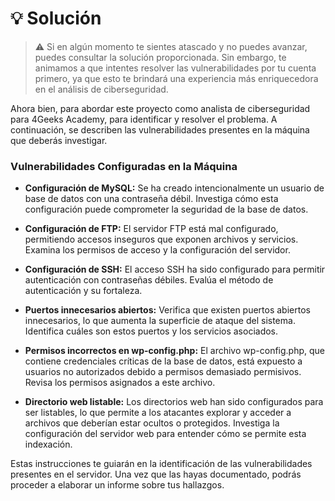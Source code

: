 # 💡 Solución

> ⚠ Si en algún momento te sientes atascado y no puedes avanzar, puedes consultar la solución proporcionada. Sin embargo, te animamos a que intentes resolver las vulnerabilidades por tu cuenta primero, ya que esto te brindará una experiencia más enriquecedora en el análisis de ciberseguridad.

Ahora bien, para abordar este proyecto como analista de ciberseguridad para 4Geeks Academy, para identificar y resolver el problema. A continuación, se describen las vulnerabilidades presentes en la máquina que deberás investigar.


### Vulnerabilidades Configuradas en la Máquina

 - **Configuración de MySQL:** Se ha creado intencionalmente un usuario de base de datos con una contraseña débil. Investiga cómo esta configuración puede comprometer la seguridad de la base de datos.

- **Configuración de FTP:** El servidor FTP está mal configurado, permitiendo accesos inseguros que exponen archivos y servicios. Examina los permisos de acceso y la configuración del servidor.


- **Configuración de SSH:** El acceso SSH ha sido configurado para permitir autenticación con contraseñas débiles. Evalúa el método de autenticación y su fortaleza.

- **Puertos innecesarios abiertos:** Verifica que existen puertos abiertos innecesarios, lo que aumenta la superficie de ataque del sistema. Identifica cuáles son estos puertos y los servicios asociados.

- **Permisos incorrectos en wp-config.php:** El archivo wp-config.php, que contiene credenciales críticas de la base de datos, está expuesto a usuarios no autorizados debido a permisos demasiado permisivos. Revisa los permisos asignados a este archivo.


- **Directorio web listable:** Los directorios web han sido configurados para ser listables, lo que permite a los atacantes explorar y acceder a archivos que deberían estar ocultos o protegidos. Investiga la configuración del servidor web para entender cómo se permite esta indexación.

Estas instrucciones te guiarán en la identificación de las vulnerabilidades presentes en el servidor. Una vez que las hayas documentado, podrás proceder a elaborar un informe sobre tus hallazgos.